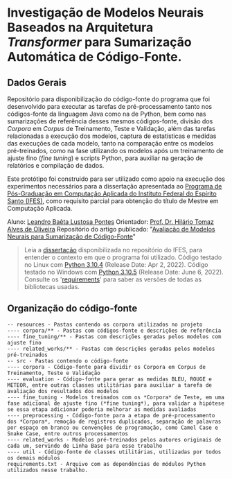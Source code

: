 # Investigação de Modelos Neurais Baseados na Arquitetura *Transformer* para Sumarização Automática de Código-Fonte.

## Dados Gerais

Repositório para disponibilização do código-fonte do programa que foi desenvolvido para executar as tarefas de pré-processamento tanto nos códigos-fonte da linguagem Java como na de Python, bem como nas sumarizações de referência desses mesmos códigos-fonte, divisão dos *Corpora* em *Corpus* de Treinamento, Teste e Validação, além das tarefas relacionadas a execução dos modelos, captura de estatísticas e medidas das execuções de cada modelo, tanto na comparação entre os modelos pré-treinados, como na fase utilizando os modelos após um treinamento de ajuste fino (*fine tuning*) e scripts Python, para auxiliar na geração de relatórios e compilação de dados.

Este protótipo foi construido para ser utilizado como apoio na execução dos experimentos necessários para a dissertação apresentada ao [Programa de Pós-Graduação em Computação Aplicada do Instituto Federal do Espírito Santo (IFES)](https://www.ifes.edu.br/cursos/pos-graduacao/mestrado-em-computacao-aplicada), como requisito parcial para obtenção do título de Mestre em Computação Aplicada.

Aluno: [Leandro Baêta Lustosa Pontes](http://lattes.cnpq.br/2529360031927429)
Orientador: [Prof. Dr. Hilário Tomaz Alves de Oliveira](http://lattes.cnpq.br/8980213630090119)
Repositório do artigo publicado: "[Avaliação de Modelos Neurais para Sumarização de Código-Fonte](https://github.com/laicsiifes/code_summarization)"

> Leia a [dissertação](https://repositorio.ifes.edu.br/handle/123456789/2993) disponibilizada no repositório do IFES, para entender o contexto em que o programa foi utilizado.
> Código testado no Linux com [Python 3.10.4](https://www.python.org/downloads/release/python-3104/) (Release Date: Apr 2, 2022).
> Código testado no Windows com [Python 3.10.5](https://www.python.org/downloads/release/python-3105/) (Release Date: June 6, 2022).
> Consulte os '[requirements](https://github.com/leandrolustosa/transformers_code_summ/blob/main/requirements.txt)' para saber as versões de todas as bibliotecas usadas.

## Organização do código-fonte

```
-- resources - Pastas contendo os corpora utilizados no projeto
---- corpora/** - Pastas com códigos-fonte e descrições de referência
---- fine_tuning/** - Pastas com descrições geradas pelos modelos com ajuste fino
---- related_works/** - Pastas com descrições geradas pelos modelos pré-treinados
-- src - Pastas contendo o código-fonte
---- corpora - Código-fonte para dividir os Corpora em Corpus de Treinamento, Teste e Validação
---- evaluation - Código-fonte para gerar as medidas BLEU, ROUGE e METEOR, entre outras classes utilitárias para auxiliar a tarefa de avaliação dos resultados dos modelos
---- fine_tuning - Modelos treinados com os *Corpora* de Teste, em uma fase adicional de ajuste fino (*fine tuning*), para validar a hipótese se essa etapa adicionar poderia melhorar as medidas avaliadas
---- preprocessing - Código-fonte para a etapa de pré-processamento dos *Corpora*, remoção de registros duplicados, separação de palavras por espaço em branco ou convenções de programação, como Camel Case e Snake Case, entre outros processamentos
---- related_works - Modelos pré-treinados pelos autores originais de cada um, servindo de Linha Base para esse trabalho
---- util - Código-fonte de classes utilitárias, utilizadas por todos os demais módulos
requirements.txt - Arquivo com as dependências de módulos Python utilizados nesse trabalho.
```
